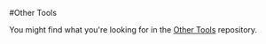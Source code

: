 #Other Tools

You might find what you're looking for in the [Other Tools](https://github.com/Baystation12/Tools) repository.
